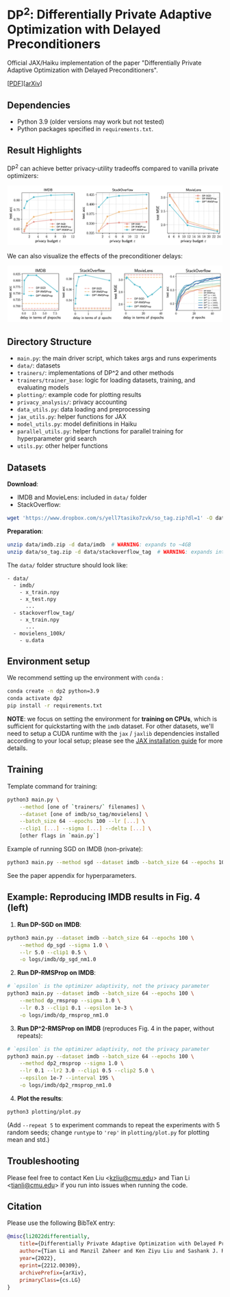 # $\text{DP}^2$: Differentially Private Adaptive Optimization with Delayed Preconditioners

Official JAX/Haiku implementation of the paper "Differentially Private Adaptive Optimization with Delayed Preconditioners".

[[PDF](https://arxiv.org/pdf/2212.00309)][[arXiv](https://arxiv.org/abs/2212.00309)]

## Dependencies

* Python 3.9 (older versions may work but not tested)
* Python packages specified in `requirements.txt`.

## Result Highlights

$\text{DP}^2$ can achieve better privacy-utility tradeoffs compared to vanilla private optimizers:

![Privacy-utility tradeoffs](images/tradeoffs.png)

We can also visualize the effects of the preconditioner delays:

![Effect of preconditioner delays](images/delay.png)

## Directory Structure

* `main.py`: the main driver script, which takes args and runs experiments
* `data/`: datasets
* `trainers/`: implementations of DP^2 and other methods
* `trainers/trainer_base`: logic for loading datasets, training, and evaluating models
* `plotting/`: example code for plotting results
* `privacy_analysis/`: privacy accounting
* `data_utils.py`: data loading and preprocessing
* `jax_utils.py`: helper functions for JAX
* `model_utils.py`: model definitions in Haiku
* `parallel_utils.py`: helper functions for parallel training for hyperparameter grid search
* `utils.py`: other helper functions

## Datasets

**Download**:
* IMDB and MovieLens: included in `data/` folder
* StackOverflow:

```bash
wget 'https://www.dropbox.com/s/yell7tasiko7zvk/so_tag.zip?dl=1' -O data/so_tag.zip
```

**Preparation**:

```bash
unzip data/imdb.zip -d data/imdb  # WARNING: expands to ~4GB
unzip data/so_tag.zip -d data/stackoverflow_tag  # WARNING: expands into ~28GB
```

The `data/` folder structure should look like:

```
- data/
  - imdb/
    - x_train.npy
    - x_test.npy
      ...
  - stackoverflow_tag/
    - x_train.npy
      ...
  - movielens_100k/
    - u.data
```

## Environment setup

We recommend setting up the environment with `conda` :

```bash
conda create -n dp2 python=3.9
conda activate dp2
pip install -r requirements.txt
```

**NOTE**: we focus on setting the environment for **training on CPUs**, which is sufficient for quickstarting with the `imdb` dataset. For other datasets, we'll need to setup a CUDA runtime with the `jax` / `jaxlib` dependencies installed according to your local setup; please see the [JAX installation guide](https://github.com/google/jax#pip-installation-gpu-cuda) for more details.

## Training

Template command for training:

```bash
python3 main.py \
    --method [one of `trainers/` filenames] \
    --dataset [one of imdb/so_tag/movielens] \
    --batch_size 64 --epochs 100 --lr [...] \
    --clip1 [...] --sigma [...] --delta [...] \
    [other flags in `main.py`]
```

Example of running SGD on IMDB (non-private):

```bash
python3 main.py --method sgd --dataset imdb --batch_size 64 --epochs 100 --lr 5.0
```

See the paper appendix for hyperparameters.

## Example: Reproducing IMDB results in Fig. 4 (left)

1. **Run DP-SGD on IMDB**:

```bash
python3 main.py --dataset imdb --batch_size 64 --epochs 100 \
    --method dp_sgd --sigma 1.0 \
    --lr 5.0 --clip1 0.5 \
    -o logs/imdb/dp_sgd_nm1.0
```

2. **Run DP-RMSProp on IMDB**:

```bash
# `epsilon` is the optimizer adaptivity, not the privacy parameter
python3 main.py --dataset imdb --batch_size 64 --epochs 100 \
    --method dp_rmsprop --sigma 1.0 \
    --lr 0.3 --clip1 0.1 --epsilon 1e-3 \
    -o logs/imdb/dp_rmsprop_nm1.0
```

3. **Run DP^2-RMSProp on IMDB** (reproduces Fig. 4 in the paper, without repeats):

```bash
# `epsilon` is the optimizer adaptivity, not the privacy parameter
python3 main.py --dataset imdb --batch_size 64 --epochs 100 \
    --method dp2_rmsprop --sigma 1.0 \
    --lr 0.1 --lr2 3.0 --clip1 0.5 --clip2 5.0 \
    --epsilon 1e-7 --interval 195 \
    -o logs/imdb/dp2_rmsprop_nm1.0
```

4. **Plot the results**:

```bash
python3 plotting/plot.py
```

(Add `--repeat 5` to experiment commands to repeat the experiments with 5 random seeds; change `runtype` to `'rep'` in `plotting/plot.py` for plotting mean and std.)

## Troubleshooting

Please feel free to contact Ken Liu <<kzliu@cmu.edu>> and Tian Li <<tianli@cmu.edu>> if you run into issues when running the code.

## Citation

Please use the following BibTeX entry:

```bibtex
@misc{li2022differentially,
    title={Differentially Private Adaptive Optimization with Delayed Preconditioners},
    author={Tian Li and Manzil Zaheer and Ken Ziyu Liu and Sashank J. Reddi and H. Brendan McMahan and Virginia Smith},
    year={2022},
    eprint={2212.00309},
    archivePrefix={arXiv},
    primaryClass={cs.LG}
}
```
